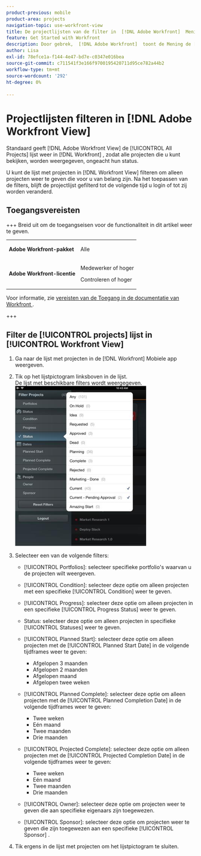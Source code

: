 ```yaml
---
product-previous: mobile
product-area: projects
navigation-topic: use-workfront-view
title: De projectlijsten van de filter in  [!DNL Adobe Workfront]  Mening
feature: Get Started with Workfront
description: Door gebrek,  [!DNL Adobe Workfront]  toont de Mening de [!UICONTROL All Projects] lijst in  [!DNL Workfront], zodat zijn alle projecten u toegang tot mening hebt vermeld, ongeacht hun status.
author: Lisa
exl-id: 78efce1a-f144-4e47-bd7e-c0347e016bea
source-git-commit: c711541f3e166f9700195420711d95ce782a44b2
workflow-type: tm+mt
source-wordcount: '292'
ht-degree: 0%

---
```


# Projectlijsten filteren in [!DNL Adobe Workfront View]

Standaard geeft [!DNL Adobe Workfront View] de [!UICONTROL All Projects] lijst weer in [!DNL Workfront] , zodat alle projecten die u kunt bekijken, worden weergegeven, ongeacht hun status.

U kunt de lijst met projecten in [!DNL Workfront View] filteren om alleen projecten weer te geven die voor u van belang zijn. Na het toepassen van de filters, blijft de projectlijst gefilterd tot de volgende tijd u login of tot zij worden veranderd.

## Toegangsvereisten

+++ Breid uit om de toegangseisen voor de functionaliteit in dit artikel weer te geven.

<table style="table-layout:auto"> 
 <col> 
 </col> 
 <col> 
 </col> 
 <tbody> 
  <tr> 
   <td role="rowheader"><strong>Adobe Workfront-pakket</strong></td> 
   <td> <p>Alle</p> </td> 
  </tr> 
  <tr> 
   <td role="rowheader"><strong>Adobe Workfront-licentie</strong></td> 
   <td> 
   <p>Medewerker of hoger</p>
   <p>Controleren of hoger</p> </td> 
  </tr> 
 </tbody> 
</table>

Voor informatie, zie [ vereisten van de Toegang in de documentatie van Workfront ](/help/quicksilver/administration-and-setup/add-users/access-levels-and-object-permissions/access-level-requirements-in-documentation.md).

+++

## Filter de [!UICONTROL projects] lijst in [!UICONTROL Workfront View]

1. Ga naar de lijst met projecten in de [!DNL Workfront] Mobiele app weergeven.
1. Tik op het lijstpictogram linksboven in de lijst.\
   De lijst met beschikbare filters wordt weergegeven.\
   ![ WF_View_filters_050621.jpg ](assets/wf-view-filters-050621-350x427.jpg)

1. Selecteer een van de volgende filters:

   * [!UICONTROL Portfolios]: selecteer specifieke portfolio&#39;s waarvan u de projecten wilt weergeven.
   * [!UICONTROL Condition]: selecteer deze optie om alleen projecten met een specifieke [!UICONTROL Condition] weer te geven.
   * [!UICONTROL Progress]: selecteer deze optie om alleen projecten in een specifieke [!UICONTROL Progress Status] weer te geven.
   * Status: selecteer deze optie om alleen projecten in specifieke [!UICONTROL Statuses] weer te geven.
   * [!UICONTROL Planned Start]: selecteer deze optie om alleen projecten met de [!UICONTROL Planned Start Date] in de volgende tijdframes weer te geven:

      * Afgelopen 3 maanden
      * Afgelopen 2 maanden
      * Afgelopen maand
      * Afgelopen twee weken
   * [!UICONTROL Planned Complete]: selecteer deze optie om alleen projecten met de [!UICONTROL Planned Completion Date] in de volgende tijdframes weer te geven:

      * Twee weken
      * Eén maand
      * Twee maanden
      * Drie maanden
   * [!UICONTROL Projected Complete]: selecteer deze optie om alleen projecten met de [!UICONTROL Projected Completion Date] in de volgende tijdframes weer te geven:

      * Twee weken
      * Eén maand
      * Twee maanden
      * Drie maanden
   * [!UICONTROL Owner]: selecteer deze optie om projecten weer te geven die aan specifieke eigenaars zijn toegewezen.
   * [!UICONTROL Sponsor]: selecteer deze optie om projecten weer te geven die zijn toegewezen aan een specifieke [!UICONTROL Sponsor] .




1. Tik ergens in de lijst met projecten om het lijstpictogram te sluiten.
